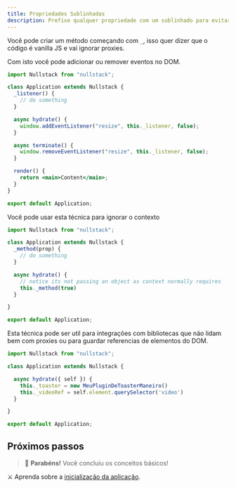 ```yaml
---
title: Propriedades Sublinhadas
description: Prefixe qualquer propriedade com um sublinhado para evitar os proxies
---
```


Você pode criar um método começando com `_`, isso quer dizer que o código é vanilla JS e vai ignorar proxies.

Com isto você pode adicionar ou remover eventos no DOM.

```jsx
import Nullstack from "nullstack";

class Application extends Nullstack {
  _listener() {
    // do something
  }

  async hydrate() {
    window.addEventListener("resize", this._listener, false);
  }

  async terminate() {
    window.removeEventListener("resize", this._listener, false);
  }

  render() {
    return <main>Content</main>;
  }
}

export default Application;
```

Você pode usar esta técnica para ignorar o contexto

```jsx
import Nullstack from "nullstack";

class Application extends Nullstack {
  _method(prop) {
    // do something
  }

  async hydrate() {
    // notice its not passing an object as context normally requires
    this._method(true)
  }

}

export default Application;
```

Esta técnica pode ser util para integrações com bibliotecas que não lidam bem com proxies ou para guardar referencias de elementos do DOM.

```jsx
import Nullstack from "nullstack";

class Application extends Nullstack {

  async hydrate({ self }) {
    this._toaster = new MeuPluginDeToasterManeiro()
    this._videoRef = self.element.querySelector('video')
  }

}

export default Application;
```

## Próximos passos

> 🎉 **Parabéns!** Você concluiu os conceitos básicos!

⚔ Aprenda sobre a [inicialização da aplicação](/pt-br/inicializacao-da-aplicacao).